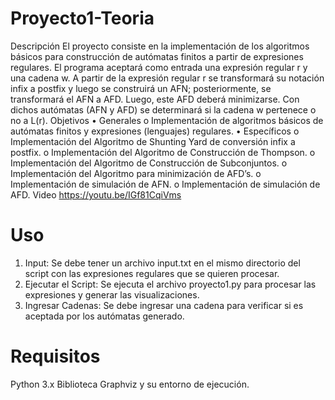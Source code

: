 # Proyecto1-Teoria
Descripción
El proyecto consiste en la implementación de los algoritmos básicos para construcción de autómatas
finitos a partir de expresiones regulares. El programa aceptará como entrada una expresión regular
r y una cadena w. A partir de la expresión regular r se transformará su notación infix a postfix y luego
se construirá un AFN; posteriormente, se transformará el AFN a AFD. Luego, este AFD deberá
minimizarse. Con dichos autómatas (AFN y AFD) se determinará si la cadena w pertenece o no a L(r).
Objetivos
• Generales
  o Implementación de algoritmos básicos de autómatas finitos y expresiones (lenguajes) regulares.
• Específicos
  o Implementación del Algoritmo de Shunting Yard de conversión infix a postfix.
  o Implementación del Algoritmo de Construcción de Thompson.
  o Implementación del Algoritmo de Construcción de Subconjuntos.
  o Implementación del Algoritmo para minimización de AFD’s.
  o Implementación de simulación de AFN.
  o Implementación de simulación de AFD.
Video
https://youtu.be/IGf81CqiVms

# Uso
1. Input: Se debe tener un archivo input.txt en el mismo directorio del script con las expresiones regulares que se quieren procesar.
2. Ejecutar el Script: Se ejecuta el archivo proyecto1.py para procesar las expresiones y generar las visualizaciones.
3. Ingresar Cadenas: Se debe ingresar una cadena para verificar si es aceptada por los autómatas generado.

# Requisitos
Python 3.x
Biblioteca Graphviz y su entorno de ejecución.
